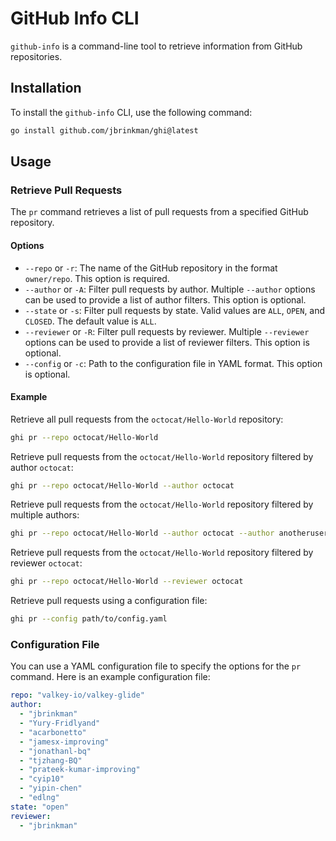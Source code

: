 # GitHub Info CLI

`github-info` is a command-line tool to retrieve information from GitHub repositories.

## Installation

To install the `github-info` CLI, use the following command:

```sh
go install github.com/jbrinkman/ghi@latest
```

## Usage

### Retrieve Pull Requests

The `pr` command retrieves a list of pull requests from a specified GitHub repository.

#### Options

- `--repo` or `-r`: The name of the GitHub repository in the format `owner/repo`. This option is required.
- `--author` or `-A`: Filter pull requests by author. Multiple `--author` options can be used to provide a list of author filters. This option is optional.
- `--state` or `-s`: Filter pull requests by state. Valid values are `ALL`, `OPEN`, and `CLOSED`. The default value is `ALL`.
- `--reviewer` or `-R`: Filter pull requests by reviewer. Multiple `--reviewer` options can be used to provide a list of reviewer filters. This option is optional.
- `--config` or `-c`: Path to the configuration file in YAML format. This option is optional.

#### Example

Retrieve all pull requests from the `octocat/Hello-World` repository:

```sh
ghi pr --repo octocat/Hello-World
```

Retrieve pull requests from the `octocat/Hello-World` repository filtered by author `octocat`:

```sh
ghi pr --repo octocat/Hello-World --author octocat
```

Retrieve pull requests from the `octocat/Hello-World` repository filtered by multiple authors:

```sh
ghi pr --repo octocat/Hello-World --author octocat --author anotheruser
```

Retrieve pull requests from the `octocat/Hello-World` repository filtered by reviewer `octocat`:

```sh
ghi pr --repo octocat/Hello-World --reviewer octocat
```

Retrieve pull requests using a configuration file:

```sh
ghi pr --config path/to/config.yaml
```

### Configuration File

You can use a YAML configuration file to specify the options for the `pr` command. Here is an example configuration file:

```yaml
repo: "valkey-io/valkey-glide"
author:
  - "jbrinkman"
  - "Yury-Fridlyand"
  - "acarbonetto"
  - "jamesx-improving"
  - "jonathanl-bq"
  - "tjzhang-BQ"
  - "prateek-kumar-improving"
  - "cyip10"
  - "yipin-chen"
  - "edlng"
state: "open"
reviewer:
  - "jbrinkman"
```
